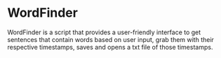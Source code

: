 # WordFinder
WordFinder is a script that provides a user-friendly interface to get sentences that contain words based on user input, grab them with their respective timestamps, saves and opens a txt file of those timestamps.
